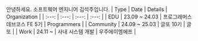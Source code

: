 안녕하세요. 소프트웨어 엔지니어 김석주입니다.
| Type | Date | Details | Organization |
| :---: | :---: | :---: | :---: |
| EDU | 23.09 ~ 24.03 | 프로그래머스 데브코스 FE 5기 | Programmers |
| Community | 24.09 ~ 25.03 | 글또 10기 | 글또 |
| Work | 24.11 ~ | 사내 시스템 개발 | 우주에이엠에프 |
